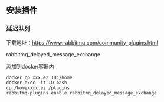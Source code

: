 ## 安装插件

### 延迟队列


下载地址：https://www.rabbitmq.com/community-plugins.html

rabbitmq_delayed_message_exchange

添加到docker容器内
```shell
docker cp xxx.ez ID:/home
docker exec -it ID bash
cp /home/xxx.ez /plugins
rabbitmq-plugins enable rabbitmq_delayed_message_exchange
```




